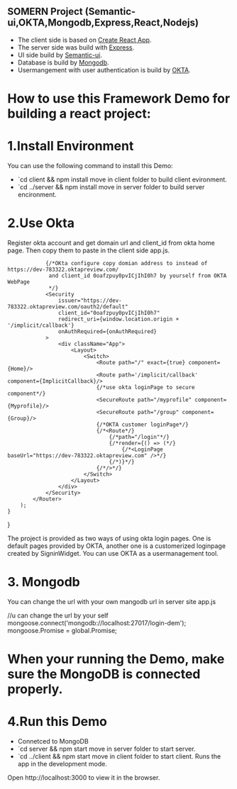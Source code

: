 ## SOMERN Project (Semantic-ui,OKTA,Mongodb,Express,React,Nodejs)
- The client side is based on [Create React App](https://github.com/facebookincubator/create-react-app).
- The server side was build with [Express](https://github.com/expressjs/express).
- UI side build by [Semantic-ui](https://react.semantic-ui.com/).
- Database is build by [Mongodb](https://www.mongodb.com/).
- Usermangement with user authentication is build by [OKTA](https://www.okta.com).

# How to use this Framework Demo for building a react project:

# 1.Install Environment 

You can use the following command to install this Demo:

* `cd client && npm install move in client folder to build client evironment.
* `cd ../server && npm install move in server folder to build server encironment.

# 2.Use Okta

Register okta account and get domain url and client_id from okta home page. Then copy them to paste in the client side app.js. 

<Router>

                {/*OKta configure copy domian address to instead of https://dev-783322.oktapreview.com/
                 and client_id 0oafzpuy0pvICjIhI0h7 by yourself from OKTA WebPage
                 */}
                <Security
                    issuer="https://dev-783322.oktapreview.com/oauth2/default"
                    client_id="0oafzpuy0pvICjIhI0h7"
                    redirect_uri={window.location.origin + '/implicit/callback'}
                    onAuthRequired={onAuthRequired}
                >
                    <div className="App">
                        <Layout>
                            <Switch>
                                <Route path="/" exact={true} component={Home}/>
                                <Route path='/implicit/callback' component={ImplicitCallback}/>
                                {/*use okta loginPage to secure component*/}
                                <SecureRoute path="/myprofile" component={Myprofile}/>
                                <SecureRoute path="/group" component={Group}/>
                                {/*OKTA customer loginPage*/}
                                {/*<Route*/}
                                    {/*path="/login"*/}
                                    {/*render={() => (*/}
                                        {/*<LoginPage baseUrl="https://dev-783322.oktapreview.com" />*/}
                                    {/*)}*/}
                                {/*/>*/}
                            </Switch>
                        </Layout>
                    </div>
                </Security>
            </Router>
        );
    }
}

The project is provided  as two ways of using okta login pages. One is default pages provided by OKTA, another one is a customerized  loginpage created by SigninWidget. You can use OKTA as a usermanagement tool.


# 3. Mongodb

You can change the url with your own mangodb url in server site app.js

//u can change the url by your self
mongoose.connect('mongodb://localhost:27017/login-dem');
mongoose.Promise = global.Promise;

# When your running the Demo, make sure the MongoDB is connected properly. 

# 4.Run this Demo
* Connetced to MongoDB
* `cd server && npm start move in server folder to start server.
* `cd ../client && npm start move in client folder to start client. Runs the app in the development mode.

Open http://localhost:3000 to view it in the browser.
